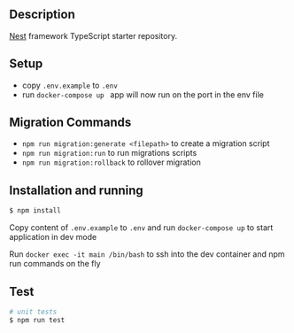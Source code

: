 ## Description

[Nest](https://github.com/nestjs/nest) framework TypeScript starter repository.

## Setup 
- copy `.env.example` to `.env`
- run `docker-compose up `
app will now run on the port in the env file 

## Migration Commands 
- `npm run migration:generate <filepath>` to create a migration script
- `npm run migration:run` to run migrations scripts 
- `npm run migration:rollback` to rollover migration

## Installation and running

```bash
$ npm install
```
Copy content of `.env.example` to `.env` and run `docker-compose up` to start application in dev mode

Run `docker exec -it main /bin/bash` to ssh into the dev container and npm run commands on the fly  

## Test

```bash
# unit tests
$ npm run test

```